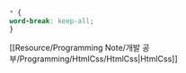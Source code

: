 
```css
* {
word-break: keep-all;
}
```

[[Resource/Programming Note/개발 공부/Programming/HtmlCss/HtmlCss|HtmlCss]]